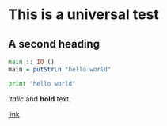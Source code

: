 # This is a universal test

## A second heading

```Haskell
main :: IO ()
main = putStrLn "hello world"
```

```Python
print "hello world"

```

*italic* and **bold** text.

[link](http://github.com)
